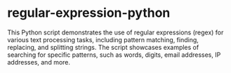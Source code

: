 # regular-expression-python
This Python script demonstrates the use of regular expressions (regex) for various text processing tasks, including pattern matching, finding, replacing, and splitting strings. The script showcases examples of searching for specific patterns, such as words, digits, email addresses, IP addresses, and more.
